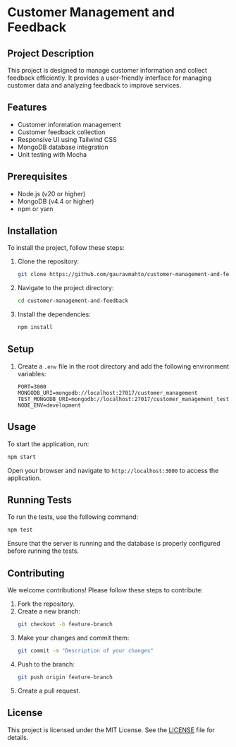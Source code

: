 # Customer Management and Feedback

## Project Description
This project is designed to manage customer information and collect feedback efficiently. It provides a user-friendly interface for managing customer data and analyzing feedback to improve services.

## Features

- Customer information management
- Customer feedback collection
- Responsive UI using Tailwind CSS
- MongoDB database integration
- Unit testing with Mocha

## Prerequisites

- Node.js (v20 or higher)
- MongoDB (v4.4 or higher)
- npm or yarn

## Installation
To install the project, follow these steps:
1. Clone the repository:
    ```bash
    git clone https://github.com/gauravmahto/customer-management-and-feedback.git
    ```
2. Navigate to the project directory:
    ```bash
    cd customer-management-and-feedback
    ```
3. Install the dependencies:
    ```bash
    npm install
    ```

## Setup
1. Create a `.env` file in the root directory and add the following environment variables:
    ```properties
    PORT=3000
    MONGODB_URI=mongodb://localhost:27017/customer_management
    TEST_MONGODB_URI=mongodb://localhost:27017/customer_management_test
    NODE_ENV=development
    ```

## Usage
To start the application, run:
```bash
npm start
```
Open your browser and navigate to `http://localhost:3000` to access the application.

## Running Tests
To run the tests, use the following command:
```bash
npm test
```
Ensure that the server is running and the database is properly configured before running the tests.

## Contributing
We welcome contributions! Please follow these steps to contribute:
1. Fork the repository.
2. Create a new branch:
    ```bash
    git checkout -b feature-branch
    ```
3. Make your changes and commit them:
    ```bash
    git commit -m "Description of your changes"
    ```
4. Push to the branch:
    ```bash
    git push origin feature-branch
    ```
5. Create a pull request.

## License
This project is licensed under the MIT License. See the [LICENSE](LICENSE) file for details.
